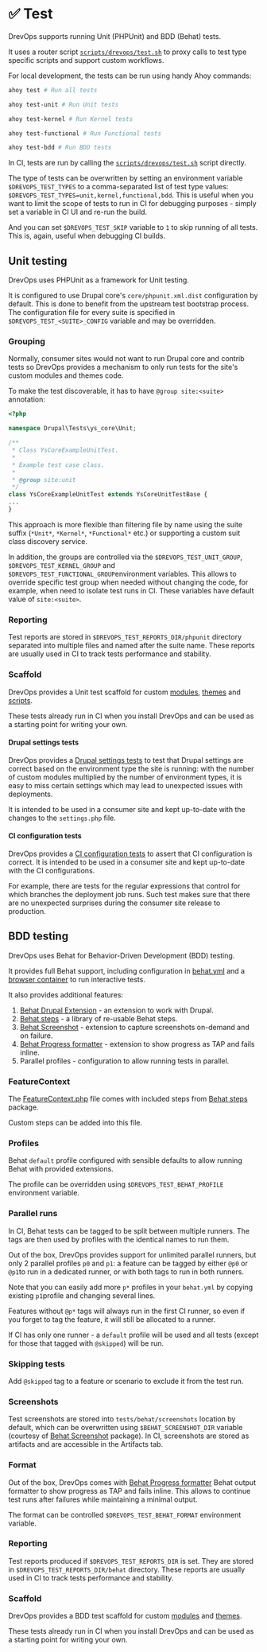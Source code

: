 # ✅ Test

DrevOps supports running Unit (PHPUnit) and BDD (Behat) tests.

It uses a router script [`scripts/drevops/test.sh`](../../../../scripts/drevops/test.sh)
to proxy calls to test type specific scripts and support custom workflows.

For local development, the tests can be run using handy Ahoy commands:

```bash
ahoy test # Run all tests

ahoy test-unit # Run Unit tests

ahoy test-kernel # Run Kernel tests

ahoy test-functional # Run Functional tests

ahoy test-bdd # Run BDD tests
```

In CI, tests are run by calling the [`scripts/drevops/test.sh`](../../../../scripts/drevops/test.sh)
script directly.

The type of tests can be overwritten by setting an environment variable
`$DREVOPS_TEST_TYPES` to a comma-separated list of test type
values: `$DREVOPS_TEST_TYPES=unit,kernel,functional,bdd`. This is useful when you
want to limit the scope of tests to run in CI for debugging purposes - simply
set a variable in CI UI and re-run the build.

And you can set `$DREVOPS_TEST_SKIP` variable to `1` to skip running of all
tests. This is, again, useful when debugging CI builds.

## Unit testing

DrevOps uses PHPUnit as a framework for Unit testing.

It is configured to use Drupal core's `core/phpunit.xml.dist` configuration by
default. This is done to benefit from the upstream test bootstrap process. The
configuration file for every suite is specified in `$DREVOPS_TEST_<SUITE>_CONFIG`
variable and may be overridden.

### Grouping

Normally, consumer sites would not want to run Drupal core and contrib tests so
DrevOps provides a mechanism to only run tests for the site's custom
modules and themes code.

To make the test discoverable, it has to have `@group site:<suite>`
annotation:

```php
<?php

namespace Drupal\Tests\ys_core\Unit;

/**
 * Class YsCoreExampleUnitTest.
 *
 * Example test case class.
 *
 * @group site:unit
 */
class YsCoreExampleUnitTest extends YsCoreUnitTestBase {
...
}
```

This approach is more flexible than filtering file by name using the suite
suffix (`*Unit*`, `*Kernel*`, `*Functional*` etc.) or supporting a custom
suit class discovery service.

In addition, the groups are controlled via the `$DREVOPS_TEST_UNIT_GROUP`,
`$DREVOPS_TEST_KERNEL_GROUP` and `$DREVOPS_TEST_FUNCTIONAL_GROUP`environment
variables. This allows to override specific test group when needed without
changing the code, for example, when need to isolate test runs in CI.
These variables have default value of `site:<suite>`.

### Reporting

Test reports are stored in `$DREVOPS_TEST_REPORTS_DIR/phpunit` directory
separated into multiple files and named after the suite name.
These reports are usually used in CI to track tests performance and stability.

### Scaffold

DrevOps provides a Unit test scaffold for custom [modules](../../../../web/modules/custom/ys_core/tests/src),
[themes](../../../../web/themes/custom/your_site_theme/tests/src) and
[scripts](../../../../tests/phpunit).

These tests already run in CI when you install DrevOps and can be used as a
starting point for writing your own.

#### Drupal settings tests

DrevOps provides a [Drupal settings tests](../../../../tests/phpunit/DrupalSettingsTest.php)
to test that Drupal settings are correct based on the environment type the site
is running: with the number of custom modules multiplied by the number of
environment types, it is easy to miss certain settings which may lead to
unexpected issues with deployments.

It is intended to be used in a consumer site and kept up-to-date with the
changes to the `settings.php` file.

#### CI configuration tests

DrevOps provides a [CI configuration tests](../../../../tests/phpunit/CircleCiConfigTest.php)
to assert that CI configuration is correct. It is intended to be used in a consumer
site and kept up-to-date with the CI configurations.

For example, there are tests for the regular expressions that control for which
branches the deployment job runs. Such test makes sure that there are no
unexpected surprises during the consumer site release to production.

## BDD testing

DrevOps uses Behat for Behavior-Driven Development (BDD) testing.

It provides full Behat support, including configuration in [behat.yml](../../../../behat.yml)
and a [browser container](../../../../docker-compose.yml) to run interactive tests.

It also provides additional features:

1. [Behat Drupal Extension](https://github.com/drupalprojects/drupalextension) - an extension to work with Drupal.
2. [Behat steps](https://github.com/drevops/behat-steps) - a library of re-usable Behat steps.
2. [Behat Screenshot](https://github.com/drevops/behat-screenshot) - extension to capture screenshots on-demand and on failure.
3. [Behat Progress formatter](https://github.com/drevops/behat-format-progress-fail) - extension to show progress as TAP and fails inline.
4. Parallel profiles - configuration to allow running tests in parallel.

### FeatureContext

The [FeatureContext.php](../../../../tests/behat/bootstrap/FeatureContext.php) file comes with
included steps from [Behat steps](https://github.com/drevops/behat-steps) package.

Custom steps can be added into this file.

### Profiles

Behat `default` profile configured with sensible defaults to allow running Behat
with provided extensions.

The profile can be overridden using `$DREVOPS_TEST_BEHAT_PROFILE` environment
variable.

### Parallel runs

In CI, Behat tests can be tagged to be split between multiple runners. The tags
are then used by profiles with the identical names to run them.

Out of the box, DrevOps provides support for unlimited parallel runners, but
only 2 parallel profiles `p0` and `p1`: a feature can be tagged by either `@p0`
or `@p1`to run in a dedicated runner, or with both tags to run in both runners.

Note that you can easily add more `p*` profiles in your `behat.yml` by copying
existing `p1`profile and changing several lines.

Features without `@p*` tags will always run in the first CI runner, so even
if you forget to tag the feature, it will still be allocated to a runner.

If CI has only one runner - a `default` profile will be used and all tests
(except for those that tagged with `@skipped`) will be run.

### Skipping tests

Add `@skipped` tag to a feature or scenario to exclude it from the test run.

### Screenshots

Test screenshots are stored into `tests/behat/screenshots` location by default,
which can be overwritten using `$BEHAT_SCREENSHOT_DIR` variable (courtesy of
[Behat Screenshot](https://github.com/drevops/behat-screenshot) package). In CI, screenshots are stored as artifacts
and are accessible in the Artifacts tab.

### Format

Out of the box, DrevOps comes with [Behat Progress formatter](https://github.com/drevops/behat-format-progress-fail)
Behat output formatter to show progress as TAP and fails inline. This allows to
continue test runs after failures while maintaining a minimal output.

The format can be controlled `$DREVOPS_TEST_BEHAT_FORMAT` environment variable.

### Reporting

Test reports produced if `$DREVOPS_TEST_REPORTS_DIR` is set. They are stored in
`$DREVOPS_TEST_REPORTS_DIR/behat` directory. These reports are usually used in
CI to track tests performance and stability.

### Scaffold

DrevOps provides a BDD test scaffold for custom [modules](../../../../web/modules/custom/ys_core/tests/src)
and [themes](../../../../web/themes/custom/your_site_theme/tests/src).

These tests already run in CI when you install DrevOps and can be used as a
starting point for writing your own.
